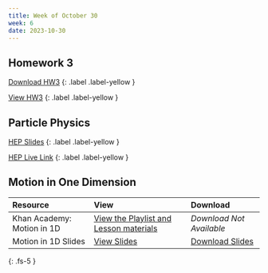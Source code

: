 ```yaml
---
title: Week of October 30
week: 6
date: 2023-10-30
---
```


## Homework 3

[Download HW3](/23-24/1Q/hw3/main.pdf)
{: .label .label-yellow }

[View HW3](/23-24/1Q/hw3/main.html)
{: .label .label-yellow }


## Particle Physics

[HEP Slides](/23-24/1Q/hep/slides.pdf)
{: .label .label-yellow }

[HEP Live Link](https://docs.google.com/presentation/d/e/2PACX-1vSL4yW9VZBdbUUu4K7BUT5HGQz0d0ttSo-h7QvdE7nMRJjgs4IZp4wEdzZqlEVYK7ARG3qBzHbSkvZ2/pub?start=false&loop=false&delayms=3000)
{: .label .label-yellow }

## Motion in One Dimension

| Resource        | View          | Download |
|:-------------|:------------------|:------|
| Khan Academy: Motion in 1D | [View the Playlist and Lesson materials](https://www.khanacademy.org/science/physics/one-dimensional-motion) | _Download Not Available_ |
| Motion in 1D Slides  | [View Slides](https://docs.google.com/presentation/d/e/2PACX-1vS-xRGLNAQ_Jp4oFx5YD1Dr_paSlrwRpf4C3N1TnF10JCBzVBybw40RlamwpsbgYTOr1I4hZXbV2pwy/pub?start=false&loop=false&delayms=3000) |  [Download Slides](/23-24/1Q/motion/slides.pdf)|
  
{: .fs-5 }
